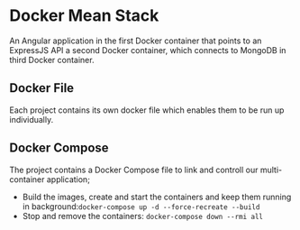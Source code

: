 # Docker Mean Stack

An Angular application in the first Docker container that points to an ExpressJS API a second Docker container, which connects to MongoDB in third Docker container.

## Docker File
Each project contains its own docker file which enables them to be run up individually.

## Docker Compose
The project contains a Docker Compose file to link and controll our multi-container application;

- Build the images, create and start the containers and keep them running in background:`docker-compose up -d --force-recreate --build`
- Stop and remove the containers: `docker-compose down --rmi all`

